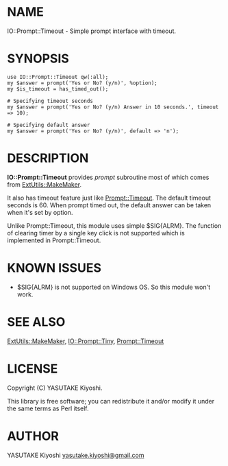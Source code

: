 # NAME

IO::Prompt::Timeout - Simple prompt interface with timeout.

# SYNOPSIS

    use IO::Prompt::Timeout qw(:all);
    my $answer = prompt('Yes or No? (y/n)', %option);
    my $is_timeout = has_timed_out();

    # Specifying timeout seconds
    my $answer = prompt('Yes or No? (y/n) Answer in 10 seconds.', timeout => 10);

    # Specifying default answer
    my $answer = prompt('Yes or No? (y/n)', default => 'n');

# DESCRIPTION

__IO::Prompt::Timeout__ provides _prompt_ subroutine most of which comes from
[ExtUtils::MakeMaker](https://metacpan.org/pod/ExtUtils::MakeMaker).

It also has timeout feature just like [Prompt::Timeout](https://metacpan.org/pod/Prompt::Timeout).
The default timeout seconds is 60. When prompt timed out, the default answer
can be taken when it's set by option.

Unlike Prompt::Timeout, this module uses simple $SIG{ALRM}.
The function of clearing timer by a single key click is not supported which is
implemented in Prompt::Timeout.

# KNOWN ISSUES

- $SIG{ALRM} is not supported on Windows OS. So this module won't work.

# SEE ALSO

[ExtUtils::MakeMaker](https://metacpan.org/pod/ExtUtils::MakeMaker),
[IO::Prompt::Tiny](https://metacpan.org/pod/IO::Prompt::Tiny),
[Prompt::Timeout](https://metacpan.org/pod/Prompt::Timeout)

# LICENSE

Copyright (C) YASUTAKE Kiyoshi.

This library is free software; you can redistribute it and/or modify
it under the same terms as Perl itself.

# AUTHOR

YASUTAKE Kiyoshi <yasutake.kiyoshi@gmail.com>
